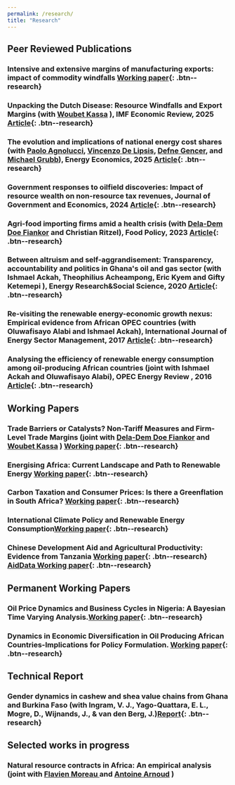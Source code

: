 ```yaml
---
permalink: /research/
title: "Research"
---
```

## Peer Reviewed Publications

### Intensive and extensive margins of manufacturing exports: impact of commodity windfalls [Working paper](http://papers.abrahamlartey.com/Abraham_Lartey_JMP.pdf){: .btn--research} 

###  Unpacking the Dutch Disease: Resource Windfalls and Export Margins (with  [Woubet Kassa](https://woubetkassa.com) ), IMF Economic Review, 2025  [Article](https://link.springer.com/article/10.1057/s41308-025-00290-1){: .btn--research}

### The evolution and implications of national energy cost shares (with [Paolo Agnolucci](https://www.worldbank.org/en/about/people/p/paolo-agnolucci), [Vincenzo De Lipsis](https://sites.google.com/view/vincedel/home?authuser=0), [Defne Gencer](https://blogs.worldbank.org/en/team/d/defne-gencer), and [Michael Grubb](https://profmichaelgrubb.com)), Energy Economics, 2025 [Article](https://doi.org/10.1016/j.eneco.2025.108616){: .btn--research}

### Government responses to oilfield discoveries: Impact of resource wealth on non-resource tax revenues, Journal of Government and Economics, 2024 [Article](https://doi.org/10.1016/j.jge.2024.100119){: .btn--research}


### Agri-food importing firms amid a health crisis (with [Dela-Dem Doe Fiankor](https://ddfiankor.com) and Christian Ritzel), Food Policy, 2023 [Article](https://www.sciencedirect.com/science/article/pii/S0306919223001057){: .btn--research}

### Between altruism and self-aggrandisement: Transparency, accountability and politics in Ghana's oil and gas sector (with  Ishmael Ackah, Theophilius Acheampong, Eric Kyem and Gifty Ketemepi ), Energy Research&Social Science, 2020 [Article](https://www.sciencedirect.com/science/article/abs/pii/S2214629620301134){: .btn--research}

### Re-visiting the renewable energy-economic growth nexus: Empirical evidence from African OPEC countries (with  Oluwafisayo Alabi and Ishmael Ackah), International Journal of Energy Sector Management, 2017 [Article](https://www.emerald.com/insight/content/doi/10.1108/IJESM-07-2016-0002/full/html){: .btn--research}

### Analysing the efficiency of renewable energy consumption among oil-producing African countries (joint with  Ishmael Ackah  and Oluwafisayo Alabi), OPEC Energy Review , 2016 [Article](https://onlinelibrary.wiley.com/doi/abs/10.1111/opec.12081){: .btn--research}



## Working Papers

### Trade Barriers or Catalysts? Non-Tariff Measures and Firm-Level Trade Margins (joint with [Dela-Dem Doe Fiankor](https://ddfiankor.com) and [Woubet Kassa](https://woubetkassa.com) ) [Working paper](https://documents1.worldbank.org/curated/en/099436401082531471/pdf/IDU-3fa15840-e280-4ea7-9dd6-07cfd5a3abe0.pdf){: .btn--research} 


### Energising Africa: Current Landscape and Path to Renewable Energy  [Working paper](https://www.soas.ac.uk/sites/default/files/2024-11/CSST_Working%20Paper_No_2%20Abraham.pdf){: .btn--research} 


### Carbon Taxation and Consumer Prices: Is there a Greenflation in South Africa? [Working paper](https://papers.ssrn.com/sol3/papers.cfm?abstract_id=4787724){: .btn--research} 



### International Climate Policy and Renewable Energy Consumption[Working paper](http://papers.abrahamlartey.com/Abraham_Lartey_KP_green_growth.pdf){: .btn--research} 




### Chinese Development Aid and Agricultural Productivity: Evidence from Tanzania  [Working paper](http://papers.abrahamlartey.com/Abraham_Lartey_ChinaAgric.pdf){: .btn--research} [AidData Working paper](https://www.aiddata.org/publications/chinese-development-aid-and-agricultural-productivity-evidence-from-tanzania){: .btn--research} 



## Permanent Working Papers

### Oil Price Dynamics and Business Cycles in Nigeria: A Bayesian Time Varying Analysis.[Working paper](https://papers.ssrn.com/sol3/papers.cfm?abstract_id=3272841){: .btn--research}

### Dynamics in Economic Diversification in Oil Producing African Countries-Implications for Policy Formulation. [Working paper](https://papers.ssrn.com/sol3/papers.cfm?abstract_id=3129696){: .btn--research}

## Technical Report
### Gender dynamics in cashew and shea value chains from Ghana and Burkina Faso (with Ingram, V. J., Yago-Quattara, E. L., Mogre, D., Wijnands, J., & van den Berg, J.)[Report](https://library.wur.nl/WebQuery/wurpubs/495499){: .btn--research}

## Selected works in progress
### Natural resource contracts in Africa: An empirical analysis (joint with [Flavien Moreau ](https://www.flavienmoreau.com/) and [Antoine Arnoud](https://antoinearnoud.github.io/) )




